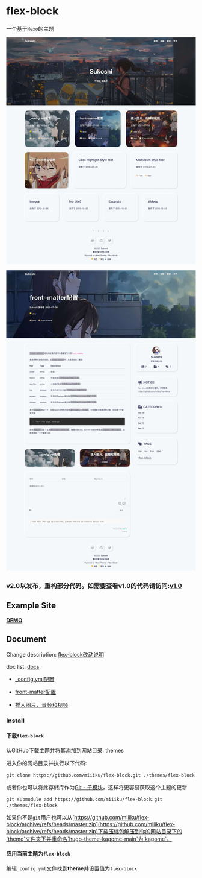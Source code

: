 
# flex-block

一个基于`Hexo`的主题

![flex-block--home](./screenshots/flex-block--home.jpeg)

![flex-block--post](./screenshots/flex-block--post.jpeg)

### v2.0以发布，重构部分代码。如需要查看v1.0的代码请访问:[v1.0](https://github.com/miiiku/flex-block/tree/v1.0)


## Example Site

**[DEMO](https://kiyori.xyz)**

## Document

Change description: [flex-block改动说明](https://kiyori.xyz/2021/07/080920.html)

doc list: [docs](https://kiyori.xyz/categories/doc/)

- [_config.yml配置](https://kiyori.xyz/2021/07/081144.html)

- [front-matter配置](https://kiyori.xyz/2021/07/081100.html)

- [插入图片，音频和视频](https://kiyori.xyz/2021/07/081010.html)


### Install

#### 下载`flex-block`

从GitHub下载主题并将其添加到网站目录: themes

进入你的网站目录并执行以下代码:

```
git clone https://github.com/miiiku/flex-block.git ./themes/flex-block
```

或者你也可以将此存储库作为[Git - 子模块](https://git-scm.com/book/de/v2/Git-Tools-Submodule)，这样将更容易获取这个主题的更新

```
git submodule add https://github.com/miiiku/flex-block.git ./themes/flex-block
```

如果你不是`git`用户也可以从[https://github.com/miiiku/flex-block/archive/refs/heads/master.zip](https://github.com/miiiku/flex-block/archive/refs/heads/master.zip)下载压缩包解压到你的网站目录下的`theme`文件夹下并重命名`hugo-theme-kagome-main`为`kagome`。

#### 应用当前主题为`flex-block`

编辑`_config.yml`文件找到**theme**并设置值为`flex-block`

